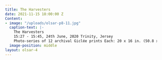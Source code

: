 ```yaml
---
title: The Harvesters
date: 2021-11-15 18:00:00 Z
Content:
- image: "/uploads/olsar-p8-11.jpg"
  caption-text: |-
    The Harvesters
    15:27 - 15:45, 24th June, 2020 Trinity, Jersey
    Photo-series of 12 archival Giclée prints Each: 20 x 16 in. (50.8 x 40.64 cm)
  image-position: middle
layout: olsar-4
---
```



